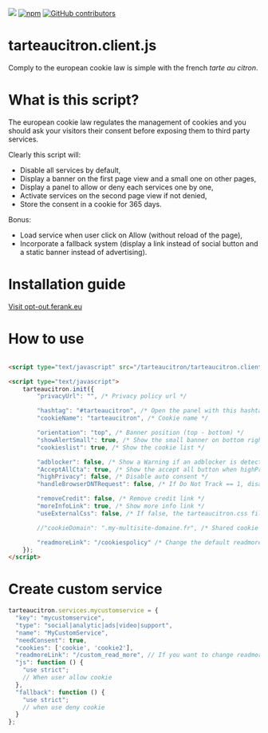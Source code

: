 [![](https://data.jsdelivr.com/v1/package/gh/AmauriC/tarteaucitron.js/badge)](https://www.jsdelivr.com/package/gh/AmauriC/tarteaucitron.js)
[![npm](https://img.shields.io/npm/v/tarteaucitronjs.svg)](https://www.npmjs.com/package/tarteaucitronjs) [![GitHub contributors](https://img.shields.io/github/contributors/AmauriC/tarteaucitron.js.svg)](https://github.com/AmauriC/tarteaucitron.js/graphs/contributors)

tarteaucitron.client.js
================
Comply to the european cookie law is simple with the french *tarte au citron*.

# What is this script?

The european cookie law regulates the management of cookies and you should ask your visitors their consent before
exposing them to third party services.

Clearly this script will:

- Disable all services by default,
- Display a banner on the first page view and a small one on other pages,
- Display a panel to allow or deny each services one by one,
- Activate services on the second page view if not denied,
- Store the consent in a cookie for 365 days.

Bonus:

- Load service when user click on Allow (without reload of the page),
- Incorporate a fallback system (display a link instead of social button and a static banner instead of advertising).

# Installation guide

[Visit opt-out.ferank.eu](https://opt-out.ferank.eu/)

# How to use

```html

<script type="text/javascript" src="/tarteaucitron/tarteaucitron.client.js"></script>

<script type="text/javascript">
    tarteaucitron.init({
        "privacyUrl": "", /* Privacy policy url */

        "hashtag": "#tarteaucitron", /* Open the panel with this hashtag */
        "cookieName": "tarteaucitron", /* Cookie name */

        "orientation": "top", /* Banner position (top - bottom) */
        "showAlertSmall": true, /* Show the small banner on bottom right */
        "cookieslist": true, /* Show the cookie list */

        "adblocker": false, /* Show a Warning if an adblocker is detected */
        "AcceptAllCta": true, /* Show the accept all button when highPrivacy on */
        "highPrivacy": false, /* Disable auto consent */
        "handleBrowserDNTRequest": false, /* If Do Not Track == 1, disallow all */

        "removeCredit": false, /* Remove credit link */
        "moreInfoLink": true, /* Show more info link */
        "useExternalCss": false, /* If false, the tarteaucitron.css file will be loaded */

        //"cookieDomain": ".my-multisite-domaine.fr", /* Shared cookie for subdomain website */

        "readmoreLink": "/cookiespolicy" /* Change the default readmore link pointing to opt-out.ferank.eu */
    });
</script>
```

# Create custom service

```js
tarteaucitron.services.mycustomservice = {
  "key": "mycustomservice",
  "type": "social|analytic|ads|video|support",
  "name": "MyCustomService",
  "needConsent": true,
  "cookies": ['cookie', 'cookie2'],
  "readmoreLink": "/custom_read_more", // If you want to change readmore link
  "js": function () {
    "use strict";
    // When user allow cookie
  },
  "fallback": function () {
    "use strict";
    // when use deny cookie
  }
};
```
